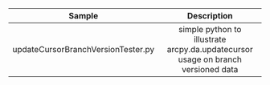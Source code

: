 | Sample  | Description    |
| :---:   | :---: |
| updateCursorBranchVersionTester.py | simple python to illustrate arcpy.da.updatecursor usage on branch versioned data   |

